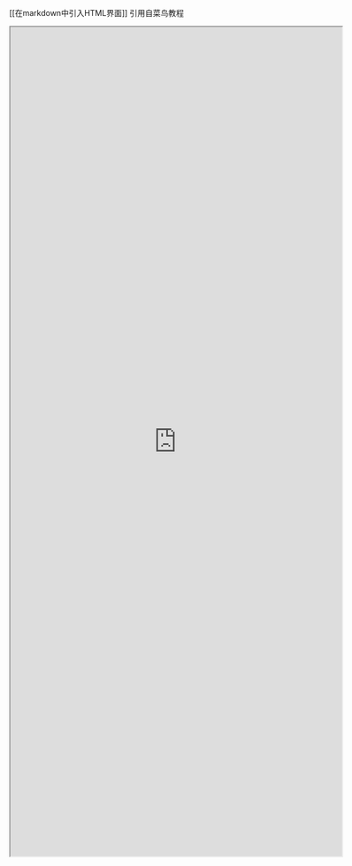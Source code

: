 [[在markdown中引入HTML界面]]
引用自菜鸟教程
<iframe src="https://www.runoob.com/markdown/md-block.html" width="600" height="1500"></iframe>

